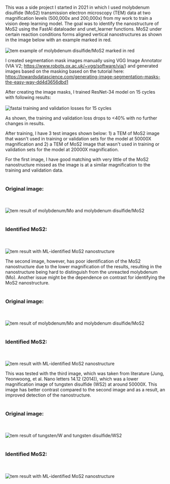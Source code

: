 This was a side project I started in 2021 in which I used molybdenum disulfide (MoS2) transmission electron microscopy (TEM) data at two magnification levels (500,000x and 200,000x) from my work to train a vision deep learning model. The goal was to identify the nanostructure of MoS2 using the FastAI dataloader and unet_learner functions. MoS2 under certain reaction conditions forms aligned vertical nanostructures as shown in the image below with an example marked in red.
<br></br>
<img src="/TEM_test_images/MoS2 example.png" alt="tem example of molybdenum disulfide/MoS2 marked in red"/>


I created segmentation mask images manually using VGG Image Annotator (VIA V2; https://www.robots.ox.ac.uk/~vgg/software/via/) and generated images based on the masking based on the tutorial here: https://towardsdatascience.com/generating-image-segmentation-masks-the-easy-way-dd4d3656dbd1

After creating the image masks, I trained ResNet-34 model on 15 cycles with following results:
<br></br>
<img src="/Screenshot 2023-04-10 at 16-44-08 Fastai_Vision_MoS2_Prediction - Jupyter Notebook.jpg" alt="fastai training and validation losses for 15 cycles"/>

As shown, the training and validation loss drops to <40% with no further changes in results.

After training, I have 3 test images shown below: 1) a TEM of MoS2 image that wasn't used in training or validation sets for the model at 50000X magnification and 2)  a TEM of MoS2 image that wasn't used in training or validation sets for the model at 20000X magnification.

For the first image, I have good matching with very little of the MoS2 nanostructure missed as the image is at a similar magnification to the training and validation data.
<br></br>
<h3>Original image:</h3>
<br></br>
<img src="/TEM_test_images/395.png" alt="tem result of molybdenum/Mo and molybdenum disulfide/MoS2"/>
<br></br>
<h3>Identified MoS2:</h3>
<br></br>
<img src="/TEM_test_images/test image 1 result.png" alt="tem result with ML-identified MoS2 nanostructure"/>

The second image, however, has poor identification of the MoS2 nanostructure due to the lower magnification of the results, resulting in the nanostructure being hard to distinguish from the unreacted molybdenum (Mo). Another issue might be the dependence on contrast for identifying the MoS2 nanostructure.
<br></br>
<h3>Original image:</h3>
<br></br>
<img src="/TEM_test_images/537.png" alt="tem result of molybdenum/Mo and molybdenum disulfide/MoS2"/>
<br></br>
<h3>Identified MoS2:</h3>
<br></br>
<img src="/TEM_test_images/test image 2 result.png" alt="tem result with ML-identified MoS2 nanostructure"/>

This was tested with the third image, which was taken from literature (Jung, Yeonwoong, et al. Nano letters 14.12 (2014)), which was a lower magnification image of tungsten disulfide (WS2) at around 50000X. This image has better contrast compared to the second image and as a result, an improved detection of the nanostructure.
<br></br>
<h3>Original image:</h3>
<br></br>
<img src="/TEM_test_images/WS2 example.png" alt="tem result of tungsten/W and tungsten disulfide/WS2"/>
<br></br>
<h3>Identified MoS2:</h3>
<br></br>
<img src="/TEM_test_images/test image 3 result.png" alt="tem result with ML-identified MoS2 nanostructure"/>

